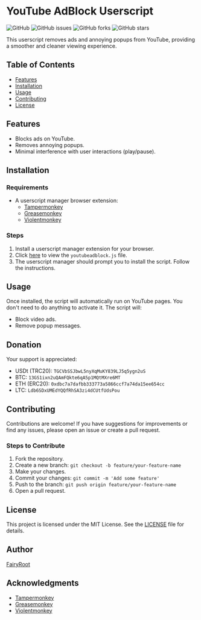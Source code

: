 # YouTube AdBlock Userscript

![GitHub](https://img.shields.io/github/license/fairy-root/youtube-adblock)
![GitHub issues](https://img.shields.io/github/issues/fairy-root/youtube-adblock)
![GitHub forks](https://img.shields.io/github/forks/fairy-root/youtube-adblock)
![GitHub stars](https://img.shields.io/github/stars/fairy-root/youtube-adblock)

This userscript removes ads and annoying popups from YouTube, providing a smoother and cleaner viewing experience.

## Table of Contents

- [Features](#features)
- [Installation](#installation)
- [Usage](#usage)
- [Contributing](#contributing)
- [License](#license)

## Features

- Blocks ads on YouTube.
- Removes annoying popups.
- Minimal interference with user interactions (play/pause).

## Installation

### Requirements

- A userscript manager browser extension:
  - [Tampermonkey](https://www.tampermonkey.net/)
  - [Greasemonkey](https://www.greasespot.net/)
  - [Violentmonkey](https://violentmonkey.github.io/)

### Steps

1. Install a userscript manager extension for your browser.
2. Click [here](https://raw.githubusercontent.com/fairy-root/youtube-adblock/main/youtubeadblock.js) to view the `youtubeadblock.js` file.
3. The userscript manager should prompt you to install the script. Follow the instructions.

## Usage

Once installed, the script will automatically run on YouTube pages. You don't need to do anything to activate it. The script will:

- Block video ads.
- Remove popup messages.

## Donation

Your support is appreciated:

- USDt (TRC20): `TGCVbSSJbwL5nyXqMuKY839LJ5q5ygn2uS`
- BTC: `13GS1ixn2uQAmFQkte6qA5p1MQtMXre6MT`
- ETH (ERC20): `0xdbc7a7dafbb333773a5866ccf7a74da15ee654cc`
- LTC: `Ldb6SDxUMEdYQQfRhSA3zi4dCUtfUdsPou`

## Contributing

Contributions are welcome! If you have suggestions for improvements or find any issues, please open an issue or create a pull request.

### Steps to Contribute

1. Fork the repository.
2. Create a new branch: `git checkout -b feature/your-feature-name`
3. Make your changes.
4. Commit your changes: `git commit -m 'Add some feature'`
5. Push to the branch: `git push origin feature/your-feature-name`
6. Open a pull request.

## License

This project is licensed under the MIT License. See the [LICENSE](LICENSE) file for details.

## Author

[FairyRoot](https://github.com/fairy-root)

## Acknowledgments

- [Tampermonkey](https://www.tampermonkey.net/)
- [Greasemonkey](https://www.greasespot.net/)
- [Violentmonkey](https://violentmonkey.github.io/)
